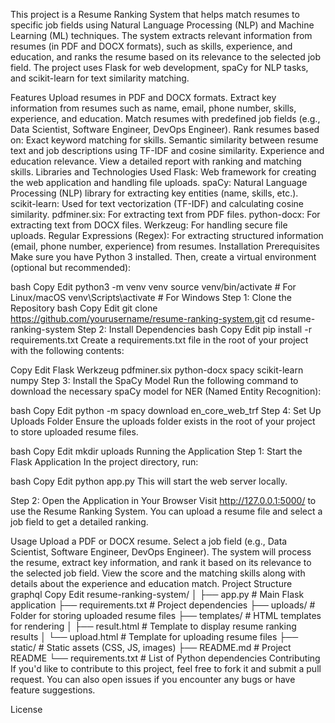 This project is a Resume Ranking System that helps match resumes to specific job fields using Natural Language Processing (NLP) and Machine Learning (ML) techniques. The system extracts relevant information from resumes (in PDF and DOCX formats), such as skills, experience, and education, and ranks the resume based on its relevance to the selected job field. The project uses Flask for web development, spaCy for NLP tasks, and scikit-learn for text similarity matching.

Features
Upload resumes in PDF and DOCX formats.
Extract key information from resumes such as name, email, phone number, skills, experience, and education.
Match resumes with predefined job fields (e.g., Data Scientist, Software Engineer, DevOps Engineer).
Rank resumes based on:
Exact keyword matching for skills.
Semantic similarity between resume text and job descriptions using TF-IDF and cosine similarity.
Experience and education relevance.
View a detailed report with ranking and matching skills.
Libraries and Technologies Used
Flask: Web framework for creating the web application and handling file uploads.
spaCy: Natural Language Processing (NLP) library for extracting key entities (name, skills, etc.).
scikit-learn: Used for text vectorization (TF-IDF) and calculating cosine similarity.
pdfminer.six: For extracting text from PDF files.
python-docx: For extracting text from DOCX files.
Werkzeug: For handling secure file uploads.
Regular Expressions (Regex): For extracting structured information (email, phone number, experience) from resumes.
Installation
Prerequisites
Make sure you have Python 3 installed. Then, create a virtual environment (optional but recommended):

bash
Copy
Edit
python3 -m venv venv
source venv/bin/activate  # For Linux/macOS
venv\Scripts\activate     # For Windows
Step 1: Clone the Repository
bash
Copy
Edit
git clone https://github.com/yourusername/resume-ranking-system.git
cd resume-ranking-system
Step 2: Install Dependencies
bash
Copy
Edit
pip install -r requirements.txt
Create a requirements.txt file in the root of your project with the following contents:

Copy
Edit
Flask
Werkzeug
pdfminer.six
python-docx
spacy
scikit-learn
numpy
Step 3: Install the SpaCy Model
Run the following command to download the necessary spaCy model for NER (Named Entity Recognition):

bash
Copy
Edit
python -m spacy download en_core_web_trf
Step 4: Set Up Uploads Folder
Ensure the uploads folder exists in the root of your project to store uploaded resume files.

bash
Copy
Edit
mkdir uploads
Running the Application
Step 1: Start the Flask Application
In the project directory, run:

bash
Copy
Edit
python app.py
This will start the web server locally.

Step 2: Open the Application in Your Browser
Visit http://127.0.0.1:5000/ to use the Resume Ranking System. You can upload a resume file and select a job field to get a detailed ranking.

Usage
Upload a PDF or DOCX resume.
Select a job field (e.g., Data Scientist, Software Engineer, DevOps Engineer).
The system will process the resume, extract key information, and rank it based on its relevance to the selected job field.
View the score and the matching skills along with details about the experience and education match.
Project Structure
graphql
Copy
Edit
resume-ranking-system/
│
├── app.py                # Main Flask application
├── requirements.txt      # Project dependencies
├── uploads/              # Folder for storing uploaded resume files
├── templates/            # HTML templates for rendering
│   ├── result.html       # Template to display resume ranking results
│   └── upload.html       # Template for uploading resume files
├── static/               # Static assets (CSS, JS, images)
├── README.md             # Project README
└── requirements.txt      # List of Python dependencies
Contributing
If you'd like to contribute to this project, feel free to fork it and submit a pull request. You can also open issues if you encounter any bugs or have feature suggestions.

License
